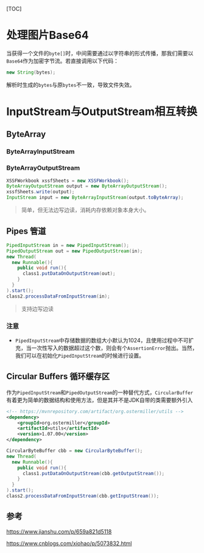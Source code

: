 [TOC]

# 处理图片Base64

当获得一个文件的`byte[]`时，中间需要通过以字符串的形式传播，那我们需要以`Base64`作为加密字节流。若直接调用以下代码：

``` java
new String(bytes);
```

解析时生成的`bytes`与原`bytes`不一致，导致文件失效。

# InputStream与OutputStream相互转换

## ByteArray

### ByteArrayInputStream 

### ByteArrayOutputStream

``` java
XSSFWorkbook xssfSheets = new XSSFWorkbook();
ByteArrayOutputStream output = new ByteArrayOutputStream();
xssfSheets.write(output);
InputStream input = new ByteArrayInputStream(output.toByteArray);
```

> 简单，但无法边写边读，消耗内存依赖对象本身大小。

## Pipes 管道

```java
PipedInputStream in = new PipedInputStream();
PipedOutputStream out = new PipedOutputStream(in);
new Thread(
  new Runnable(){
    public void run(){
      class1.putDataOnOutputStream(out);
    }
  }
).start();
class2.processDataFromInputStream(in);
```

> 支持边写边读

### 注意

- `PipedInputStream`中存储数据的数组大小默认为1024，且使用过程中不可扩充，当一次性写入的数据超过这个数，则会有个`AssertionError`抛出。当然，我们可以在初始化`PipedInputStream`的时候进行设置。

## Circular Buffers 循环缓存区

作为`PipedInputStream`和`PipedOutputStream`的一种替代方式，`CircularBuffer`有着更为简单的数据结构和使用方法，但是其并不是JDK自带的类需要额外引入

```xml
<!-- https://mvnrepository.com/artifact/org.ostermiller/utils -->
<dependency>
    <groupId>org.ostermiller</groupId>
    <artifactId>utils</artifactId>
    <version>1.07.00</version>
</dependency>
```



```java
CircularByteBuffer cbb = new CircularByteBuffer();
new Thread(
  new Runnable(){
    public void run(){
      class1.putDataOnOutputStream(cbb.getOutputStream());
    }
  }
).start();
class2.processDataFromInputStream(cbb.getInputStream());
```



## 参考

https://www.jianshu.com/p/659a821d5118

https://www.cnblogs.com/xiohao/p/5073832.html